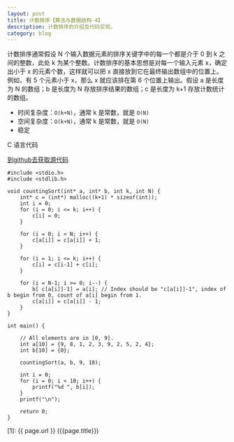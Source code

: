 ```yaml
---
layout: post
title: 计数排序【算法与数据结构-4】
description: 计数排序的介绍及代码实现。
category: blog
---
```


计数排序通常假设 N 个输入数据元素的排序关键字中的每一个都是介于 0 到 k 之间的整数，此处 k 为某个整数。计数排序的基本思想是对每一个输入元素 x，确定出小于 x 的元素个数，这样就可以把 x 直接放到它在最终输出数组中的位置上。例如，有 5 个元素小于 x，那么 x 就应该排在第 6 个位置上输出。假设 a 是长度为 N 的数组；b 是长度为 N 存放排序结果的数组；c 是长度为 k+1 存放计数统计的数组。

- 时间复杂度：`O(k+N)`，通常 k 是常数，就是 `O(N)`
- 空间复杂度：`O(k+N)`，通常 k 是常数，就是 `O(N)`
- 稳定

C 语言代码

[到github去获取源代码](https://github.com/samirchen/algorithms/blob/master/sort/countingSort.c)

	#include <stdio.h>
	#include <stdlib.h>
	 
	void countingSort(int* a, int* b, int k, int N) {
	    int* c = (int*) malloc((k+1) * sizeof(int));
	    int i = 0;
	    for (i = 0; i <= k; i++) {
	        c[i] = 0;
	    }
	 
	    for (i = 0; i < N; i++) {
	        c[a[i]] = c[a[i]] + 1;
	    }
	 
	    for (i = 1; i <= k; i++) {
	        c[i] = c[i-1] + c[i];
	    }
	 
	    for (i = N-1; i >= 0; i--) {
	        b[ c[a[i]]-1] = a[i]; // Index should be "c[a[i]]-1", index of b begin from 0, count of a[i] begin from 1.
	        c[a[i]] = c[a[i]] - 1;
	    }
	}
	 
	int main() {
	 
	    // All elements are in [0, 9].
	    int a[10] = {9, 8, 1, 2, 3, 9, 2, 5, 2, 4};
	    int b[10] = {0};
	 
	    countingSort(a, b, 9, 10);
	 
	    int i = 0;
	    for (i = 0; i < 10; i++) {
	        printf("%d ", b[i]);
	    }
	    printf("\n");
	 
	    return 0;
	}

[SamirChen]: http://samirchen.com "SamirChen"
[1]: {{ page.url }} ({{page.title}})